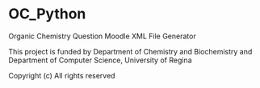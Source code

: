 # OC_Python
Organic Chemistry Question Moodle XML File Generator

This project is funded by Department of Chemistry and Biochemistry and Department of Computer Science, University of Regina

Copyright (c) All rights reserved
